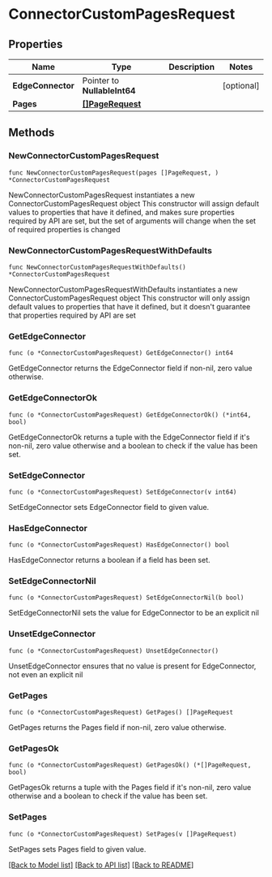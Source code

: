 # ConnectorCustomPagesRequest

## Properties

Name | Type | Description | Notes
------------ | ------------- | ------------- | -------------
**EdgeConnector** | Pointer to **NullableInt64** |  | [optional] 
**Pages** | [**[]PageRequest**](PageRequest.md) |  | 

## Methods

### NewConnectorCustomPagesRequest

`func NewConnectorCustomPagesRequest(pages []PageRequest, ) *ConnectorCustomPagesRequest`

NewConnectorCustomPagesRequest instantiates a new ConnectorCustomPagesRequest object
This constructor will assign default values to properties that have it defined,
and makes sure properties required by API are set, but the set of arguments
will change when the set of required properties is changed

### NewConnectorCustomPagesRequestWithDefaults

`func NewConnectorCustomPagesRequestWithDefaults() *ConnectorCustomPagesRequest`

NewConnectorCustomPagesRequestWithDefaults instantiates a new ConnectorCustomPagesRequest object
This constructor will only assign default values to properties that have it defined,
but it doesn't guarantee that properties required by API are set

### GetEdgeConnector

`func (o *ConnectorCustomPagesRequest) GetEdgeConnector() int64`

GetEdgeConnector returns the EdgeConnector field if non-nil, zero value otherwise.

### GetEdgeConnectorOk

`func (o *ConnectorCustomPagesRequest) GetEdgeConnectorOk() (*int64, bool)`

GetEdgeConnectorOk returns a tuple with the EdgeConnector field if it's non-nil, zero value otherwise
and a boolean to check if the value has been set.

### SetEdgeConnector

`func (o *ConnectorCustomPagesRequest) SetEdgeConnector(v int64)`

SetEdgeConnector sets EdgeConnector field to given value.

### HasEdgeConnector

`func (o *ConnectorCustomPagesRequest) HasEdgeConnector() bool`

HasEdgeConnector returns a boolean if a field has been set.

### SetEdgeConnectorNil

`func (o *ConnectorCustomPagesRequest) SetEdgeConnectorNil(b bool)`

 SetEdgeConnectorNil sets the value for EdgeConnector to be an explicit nil

### UnsetEdgeConnector
`func (o *ConnectorCustomPagesRequest) UnsetEdgeConnector()`

UnsetEdgeConnector ensures that no value is present for EdgeConnector, not even an explicit nil
### GetPages

`func (o *ConnectorCustomPagesRequest) GetPages() []PageRequest`

GetPages returns the Pages field if non-nil, zero value otherwise.

### GetPagesOk

`func (o *ConnectorCustomPagesRequest) GetPagesOk() (*[]PageRequest, bool)`

GetPagesOk returns a tuple with the Pages field if it's non-nil, zero value otherwise
and a boolean to check if the value has been set.

### SetPages

`func (o *ConnectorCustomPagesRequest) SetPages(v []PageRequest)`

SetPages sets Pages field to given value.



[[Back to Model list]](../README.md#documentation-for-models) [[Back to API list]](../README.md#documentation-for-api-endpoints) [[Back to README]](../README.md)


